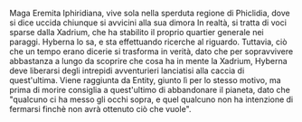 Maga Eremita Iphiridiana, vive sola nella sperduta regione di Phiclidia, dove si dice uccida chiunque si avvicini alla sua dimora
In realtà, si tratta di voci sparse dalla Xadrium, che ha stabilito il proprio quartier generale nei paraggi. Hyberna lo sa, e sta effettuando ricerche al riguardo.
Tuttavia, ciò che un tempo erano dicerie si trasforma in verità, dato che per sopravvivere abbastanza a lungo da scoprire che cosa ha in mente la Xadrium, Hyberna deve liberarsi degli intrepidi avventurieri lanciatisi alla caccia di quest'ultima.
Viene raggiunta da Entity, giunto lì per lo stesso motivo, ma prima di morire consiglia a quest'ultimo di abbandonare il pianeta, dato che "qualcuno ci ha messo gli occhi sopra, e quel qualcuno non ha intenzione di fermarsi finchè non avrà ottenuto ciò che vuole".